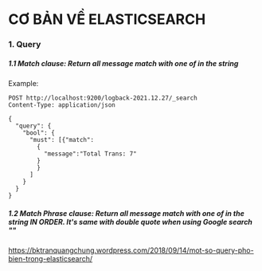 #       CƠ BẢN VỀ ELASTICSEARCH 
### 1. Query 
##### 1.1 Match clause: Return all message match with one of in the string
Example: 
```aidl
POST http://localhost:9200/logback-2021.12.27/_search
Content-Type: application/json

{
  "query": {
    "bool": {
      "must": [{"match":
        {
          "message":"Total Trans: 7"
        }
        }
      ]
    }
  }
}
```
##### 1.2 Match Phrase clause: Return all message match with one of in the string IN ORDER. It's same with double quote when using Google search ""
https://bktranquangchung.wordpress.com/2018/09/14/mot-so-query-pho-bien-trong-elasticsearch/